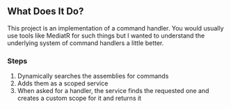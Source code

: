 ## What Does It Do?
This project is an implementation of a command handler. You would usually use tools like MediatR for such things but I wanted to understand the underlying system of command handlers a little better. 
### Steps
1. Dynamically searches the assemblies for commands
2. Adds them as a scoped service
3. When asked for a handler, the service finds the requested one and creates a custom scope for it and returns it

